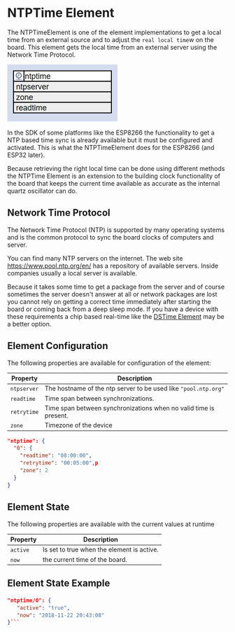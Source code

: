 # NTPTime Element

The NTPTimeElement is one of the element implementations to get a local time from an external source
and to adjust the `real local time`w on the board.
This element gets the local time from an external server using the Network Time Protocol.

![NTPTime Properties and Actions](ntptimeapi.png)

In the SDK of some platforms like the ESP8266 the functionality to get a NTP based time sync is already available but it must be configured and activated.
This is what the NTPTimeElement does for the ESP8266 (and ESP32 later).

Because retrieving the right local time can be done using different methods the NTPTime Element is an extension to the building clock functionality of the board that keeps the current time available as accurate as the internal quartz oscillator can do.

## Network Time Protocol

The Network Time Protocol (NTP) is supported by many operating systems and is the common protocol to sync the board clocks of computers and server.

You can find many NTP servers on the internet. The web site <https://www.pool.ntp.org/en/> has a repository of available servers. Inside companies usually a local server is available.

Because it takes some time to get a package from the server and of course sometimes the server doesn't answer at all or network packages are lost you cannot rely on getting a correct time immediately after starting the board or coming back from a deep sleep mode. If you have a device with these requirements a chip based real-time like the  [DSTime Element](dstimeelement) may be a better option.

<!-- Using actions dispatched over the network to exchange a current time has a latency that may be too much to be accurate for a specific use case. Local actions are better to be used for this so you may consider using a local Time Element on the devices that have real-time requirements.

Some interesting use cases are using the real time like clock displays and things that need to know it is day or night or just log sensor data that must be analyzed later. -->

## Element Configuration

The following properties are available for configuration of the element:

| Property    | Description                                                       |
| ----------- | ----------------------------------------------------------------- |
| `ntpserver` | The hostname of the ntp server to be used like `"pool.ntp.org"`   |
| `readtime`  | Time span between synchronizations.                               |
| `retrytime` | Time span between synchronizations when no valid time is present. |
| `zone`      | Timezone of the device                                            |



```JSON
"ntptime": {
  "0": {
    "readtime": "08:00:00",
    "retrytime": "00:05:00",p
    "zone": 2
  }
}
```

## Element State

The following properties are available with the current values at runtime

| Property | Description                                |
| -------- | ------------------------------------------ |
| `active` | Is set to true when the element is active. |
| `now`    | the current time of the board.             |

## Element State Example

```JSON
"ntptime/0": {
   "active": "true",
   "now": "2018-11-22 20:43:08"
}```